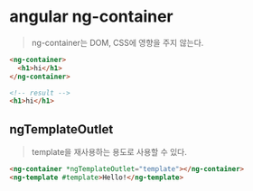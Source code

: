 # angular ng-container

> ng-container는 DOM, CSS에 영향을 주지 않는다.

```html
<ng-container>
  <h1>hi</h1>
</ng-container>

<!-- result -->
<h1>hi</h1>
```

## ngTemplateOutlet

> template을 재사용하는 용도로 사용할 수 있다.

```html
<ng-container *ngTemplateOutlet="template"></ng-container>
<ng-template #template>Hello!</ng-template>
```
